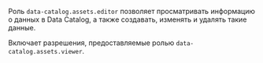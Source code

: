 Роль `data-catalog.assets.editor` позволяет просматривать информацию о данных в Data Catalog, а также создавать, изменять и удалять такие данные.

Включает разрешения, предоставляемые ролью `data-catalog.assets.viewer`.
